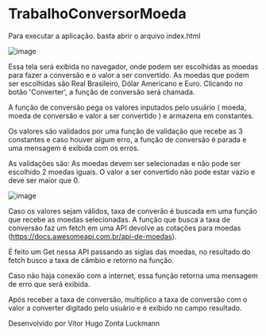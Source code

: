 # TrabalhoConversorMoeda

Para executar a aplicação. basta abrir o arquivo index.html

![image](https://github.com/user-attachments/assets/77941238-0e54-4e1f-80ba-83c64cd5eacb)

Essa tela será exibida no navegador, onde podem ser escolhidas as moedas para fazer a conversão e o valor a ser convertido. As moedas que podem ser escolhidas são Real Brasileiro, Dólar Americano e Euro.
Clicando no botão 'Converter', a função de conversão será chamada.

A função de conversão pega os valores inputados pelo usuário ( moeda, moeda de conversão e valor a ser convertido ) e armazena em constantes.

Os valores são validados por uma função de validação que recebe as 3 constantes e caso houver algum erro, a função de conversão é parada e uma mensagem é exibida com os erros.

As validações são:
As moedas devem ser selecionadas e não pode ser escolhido 2 moedas iguais.
O valor a ser convertido não pode estar vazio e deve ser maior que 0.


![image](https://github.com/user-attachments/assets/334cf733-e588-4b62-897e-8226eef8a2e6)


Caso os valores sejam válidos, taxa de converão é buscada em uma função que recebe as moedas selecionadas.
A função que busca a taxa de conversão faz um fetch em uma API devolve as cotações para moedas (https://docs.awesomeapi.com.br/api-de-moedas).

É feito um Get nessa API passando as siglas das moedas, no resultado do fetch busco a taxa de câmbio e retorno na função.

Caso não haja conexão com a internet, essa função retorna uma mensagem de erro que será exibida.

Após receber a taxa de conversão, multiplico a taxa de conversão com o valor a converter digitado pelo usuário e é exibido no campo resultado.

Desenvolvido por Vitor Hugo Zonta Luckmann
